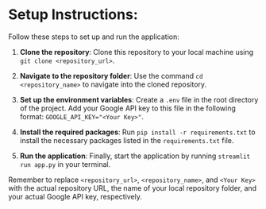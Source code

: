 

# Setup Instructions:

Follow these steps to set up and run the application:

1. **Clone the repository**: Clone this repository to your local machine using `git clone <repository_url>`.

2. **Navigate to the repository folder**: Use the command `cd <repository_name>` to navigate into the cloned repository.

3. **Set up the environment variables**: Create a `.env` file in the root directory of the project. Add your Google API key to this file in the following format: `GOOGLE_API_KEY="<Your Key>"`.

4. **Install the required packages**: Run `pip install -r requirements.txt` to install the necessary packages listed in the `requirements.txt` file.

5. **Run the application**: Finally, start the application by running `streamlit run app.py` in your terminal.

Remember to replace `<repository_url>`, `<repository_name>`, and `<Your Key>` with the actual repository URL, the name of your local repository folder, and your actual Google API key, respectively.